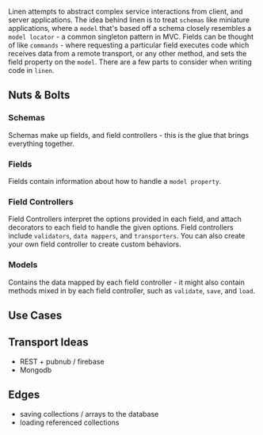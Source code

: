 Linen attempts to abstract complex service interactions from client, and server applications. The idea behind linen is to treat `schemas` like miniature applications, where a `model` that's based off a schema closely resembles a `model locator` - a common singleton pattern in MVC. Fields can be thought of like `commands` - where requesting a particular field executes code which receives data from a remote transport, or any other method, and sets the field property on the `model`. There are a few parts to consider when writing code in `linen`.


## Nuts & Bolts

### Schemas

Schemas make up fields, and field controllers - this is the glue that brings everything together.

### Fields

Fields contain information about how to handle a `model property`. 

### Field Controllers

Field Controllers interpret the options provided in each field, and attach decorators to each field to handle the given options. Field controllers include `validators`, `data mappers`, and `transporters`. You can also create your own field controller to create custom behaviors. 

### Models

Contains the data mapped by each field controller - it might also contain methods mixed in by each field controller, such as `validate`, `save`, and `load`.

## Use Cases

## Transport Ideas

- REST + pubnub / firebase
- Mongodb

## Edges

- saving collections / arrays to the database
- loading referenced collections